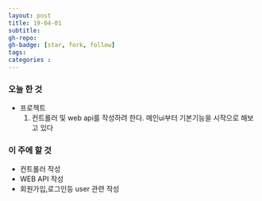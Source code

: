 ```yaml
---
layout: post
title: 19-04-01
subtitle: 
gh-repo: 
gh-badge: [star, fork, follow]
tags:  
categories :  
---
```


### 오늘 한 것 

* 프로젝트
    1. 컨트롤러 및 web api를 작성하려 한다. 메인ui부터 기본기능을 시작으로 해보고 있다


### 이 주에 할 것

 - 컨트롤러 작성
 - WEB API 작성
 - 회원가입,로그인등 user 관련 작성
